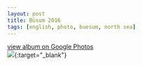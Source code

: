 ```yaml
---
layout: post
title: Büsum 2016
tags: [english, photo, buesum, north sea]
---
```

[view album on Google Photos  
![](https://lh3.googleusercontent.com/WKEfV-ysuIi1IRI7UU7GeCmvmJzQq_qcx-kco2s8PeUaG7YsFmRM1fE3tkkL_Wng4G61JK9GqbIy3uXw7d11lK3XFB7wLohF6AQVmvvKHm0JB9DFc4nnmucWzojQvvC7-d91-00u7RmipUB0RJEgfRInrBRu0zr3_ja-shBWLVOvDM5gzmj7oDwzukz9fToyrD-nV0vu4KzjD8hGZhQL7Xc4aWnQsa13pPTpJudoHsv0G0ekTRX0ZGLrEFridiY_3UJu5dsgmCH3KUXtPIw2qArcS4m66ZJQvv2pvkjTRIhWINhzfWsUdTldnAarOQuM4ESghk92YzQ4NCFuDJjHepvfYH52wxIGnd5PffCqlwX5gidjonyiTHeUhzKTUTZRxxmRSNOKnVkmXw0tU1gQcq_ZaLTcTzEFkYGv6bZ0O62sQBoGqylJEYs27dfG21JL6sNg0h3DzsmHTcZ-fiw3_kdYwPMXG40ubEtAZBPylj0bGClxmRb4h2pL3o4fzQtiDQyDsFBCyQm2l6aYzb_JHDsQTdHitFiGFyP8ZQaZWKo5ZyS-prp0xVyj9aurisqXe2afUGKTQEA2hnCyLFKcFkGQEXN21zSR1udicGNNSM39Nf02WeNTXPmWoArUAcNHKkmNIqIsz0BPgCTFfhEbaOtQ_AKjMigSj3yD6XqrTXZteo77CbFh8wpoDWUmSSPfQG6LZIS3K5vV3HQmRA=w400)](https://photos.app.goo.gl/Xdqiw6CuzQXQQUrC7){:target="_blank"}
